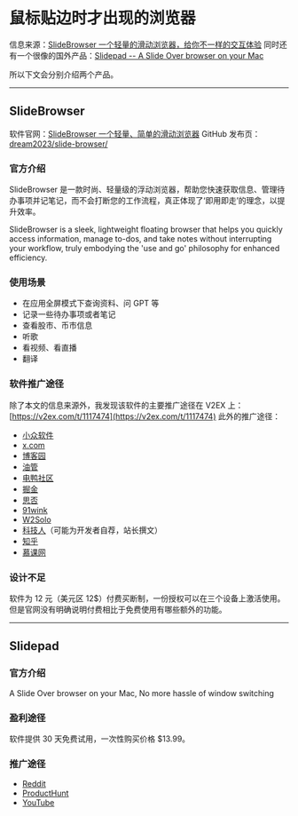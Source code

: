 # 鼠标贴边时才出现的浏览器

信息来源：[SlideBrowser 一个轻量的滑动浏览器，给你不一样的交互体验](https://sspai.com/post/97267)
同时还有一个很像的国外产品：[Slidepad -\- A Slide Over browser on your Mac](https://slidepad.app/)

所以下文会分别介绍两个产品。

- - -

## SlideBrowser

软件官网：[SlideBrowser 一个轻量、简单的滑动浏览器](https://deepthinkapps.com/zh/apps/slide-browser/)
GitHub 发布页：[dream2023/slide-browser/](https://github.com/dream2023/slide-browser/)

### 官方介绍

SlideBrowser 是一款时尚、轻量级的浮动浏览器，帮助您快速获取信息、管理待办事项并记笔记，而不会打断您的工作流程，真正体现了‘即用即走’的理念，以提升效率。

SlideBrowser is a sleek, lightweight floating browser that helps you quickly access information, manage to-dos, and take notes without interrupting your workflow, truly embodying the 'use and go' philosophy for enhanced efficiency.

### 使用场景

- 在应用全屏模式下查询资料、问 GPT 等
- 记录一些待办事项或者笔记
- 查看股市、币市信息
- 听歌
- 看视频、看直播
- 翻译

### 软件推广途径

除了本文的信息来源外，我发现该软件的主要推广途径在 V2EX 上：[https://v2ex.com/t/1117474](https://v2ex.com/t/1117474)
此外的推广途径：
- [小众软件](https://meta.appinn.net/t/topic/67778/4)
- [x.com](https://x.com/jack_zhang__/status/1901927502534390175)
- [博客园](https://www.cnblogs.com/zhangchaojie/p/18766951)
- [油管](https://www.youtube.com/watch?v=jbJnta0Yre0)
- [电鸭社区](https://eleduck.com/posts/mbfyl8)
- [掘金](https://juejin.cn/post/7480459087089942537)
- [思否](https://segmentfault.com/a/1190000046210885)
- [91wink](https://www.91wink.com/index.php/%e3%80%90%e7%8b%ac%e7%ab%8b%e5%bc%80%e5%8f%91%e4%bd%9c%e5%93%81%e3%80%91slidebrowser-%e4%b8%80%e4%b8%aa%e8%bd%bb%e9%87%8f%e7%9a%84%e6%bb%91%e5%8a%a8%e6%b5%8f%e8%a7%88%e5%99%a8%ef%bc%8c%e7%bb%99/)
- [W2Solo](https://w2solo.com/topics/5579)
- [科技人](https://techtarian.com/software/slide-browser/)（可能为开发者自荐，站长撰文）
- [知乎](https://zhuanlan.zhihu.com/p/29650400234)
- [慕课网](https://www.imooc.com/article/379340)

### 设计不足

软件为 12 元（美元区 12$）付费买断制，一份授权可以在三个设备上激活使用。
但是官网没有明确说明付费相比于免费使用有哪些额外的功能。

- - -

## Slidepad

### 官方介绍

A Slide Over browser on your Mac, No more hassle of window switching

### 盈利途径

软件提供 30 天免费试用，一次性购买价格 $13.99。

### 推广途径

- [Reddit](https://www.reddit.com/r/macapps/comments/c0o8bq/slidepad_bring_ipad_slide_over_window_to_your/)
- [ProductHunt](https://www.producthunt.com/products/slidepad)
- [YouTube](https://www.youtube.com/watch?v=yAhChFp0LMI)
